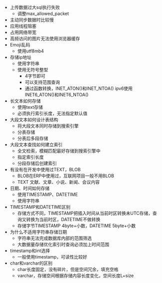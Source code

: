 - 上传数据过大sql执行失败
	- 调整max_allowed_packet
- 主动同步数据时比较慢
- 应用线程阻塞
- 占用网络带宽
- 高频访问的图片无法使用浏览器缓存
- Emoji乱码
	- 使用utf8mb4
- 存储ip地址
	- 使用字符串
	- 使用无符号整型
		- 4字节即可
		- 可以支持范围查询
		- 通过函数转换，INET_ATON()和INET_NTOA()
		  ipv6使用INET6_ATON()和INET6_NTOA()
- 长文本如何存储
	- 使用text存储
	- 必须执行索引长度，无法指定默认值
- 大段文本如何设计表结构
	- 将大段文本同时存储到搜索引擎
	- 分表存储
	- 分表后多段存储
- 大段文本查找如何建立索引
	- 全文检索，模糊匹配最好存储到搜索引擎中
	- 指定索引长度
	- 分段存储后创建索引
- 有没有在开发中使用过TEXT，BLOB
	- BLOB在ERP中使用过，互联网项目一般不用BLOB
	- TEXT 文献、文章、小说、新闻、会议内容
- 日期、时间如何存储
	- 使用TIMESTAMP、DATETIME
	- 使用字符串
- TIMESTAMP和DATETIME区别
	- 存储方式不同，TIMESTAMP把插入时间从当前时区转换未UTC存储，查询又转换为当前时区，DATETIME不做转换
	- 存储字节TIMESTAMP 4byte+小数，DATETIME 5byte+小数
- 为什么不适用字符串存储日期
	- 字符串无法完成数据库内部的范围筛选
	- 大数据量存储优化索引时查询必须加上时间范围
- timestamp和int选择
	- 一般使用timestamp，可读性比较好
- char和varchar的区别
	- char长度固定，没有碎片，但是空间冗余，填充空格
	- varchar，存储空间根据存储内容长度变化，空间长度L+size